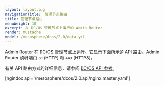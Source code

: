 ```yaml
---
layout: layout.pug
navigationTitle:  管理节点路由
title: 管理节点路由
menuWeight: 10
excerpt: 在 DC/OS 管理节点上运行的 Admin Router
render: mustache
model: /mesosphere/dcos/2.0/data.yml
---
```

Admin Router 在 DC/OS 管理节点上运行。它显示下面所示的 API 路由。Admin Router 侦听端口 `80` (HTTP) 和 `443` (HTTPS)。

有关 API 路由方式的详细信息，请参阅 [DC/OS API 参考](/mesosphere/dcos/2.0/api/)。



[ngindox api='/mesosphere/dcos/2.0/api/nginx.master.yaml']
